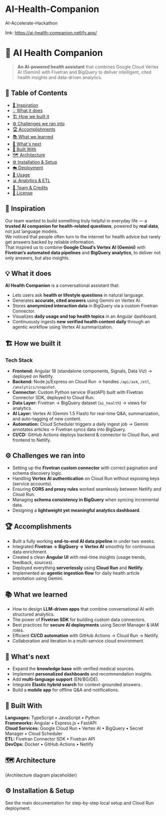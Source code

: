 # AI-Health-Companion
AI-Accelerate-Hackathon

link: https://ai-health-companion.netlify.app/

# 🧠 AI Health Companion

> **An AI-powered health assistant** that combines Google Cloud Vertex AI (Gemini) with Fivetran and BigQuery to deliver intelligent, cited health insights and data-driven analytics.

## 📖 Table of Contents
- [🌟 Inspiration](#-inspiration)
- [💡 What it does](#-what-it-does)
- [🏗️ How we built it](#️-how-we-built-it)
- [⚙️ Challenges we ran into](#️-challenges-we-ran-into)
- [🏆 Accomplishments](#-accomplishments)
- [📚 What we learned](#-what-we-learned)
- [🚀 What's next](#-whats-next)
- [🧰 Built With](#-built-with)
- [🗺️ Architecture](#️-architecture)
- [⚙️ Installation & Setup](#️-installation--setup)
- [☁️ Deployment](#️-deployment)
- [🧪 Usage](#-usage)
- [📊 Analytics & ETL](#-analytics--etl)
- [👥 Team & Credits](#-team--credits)
- [📜 License](#-license)

## 🌟 Inspiration
Our team wanted to build something truly helpful in everyday life — a **trusted AI companion for health-related questions**, powered by **real data**, not just language models.  
We noticed that people often turn to the internet for health advice but rarely get answers backed by reliable information.  
That inspired us to combine **Google Cloud’s Vertex AI (Gemini)** with **Fivetran’s automated data pipelines** and **BigQuery analytics**, to deliver not only answers, but also insights.

## 💡 What it does
**AI Health Companion** is a conversational assistant that:

- Lets users ask **health or lifestyle questions** in natural language.  
- Generates **accurate, cited answers** using Gemini on Vertex AI.  
- Stores **anonymized interaction data** in BigQuery via a custom Fivetran Connector.  
- Visualizes **daily usage and top health topics** in an Angular dashboard.  
- Continuously ingests **new verified health content daily** through an agentic workflow using Vertex AI summarization.

## 🏗️ How we built it

### Tech Stack
- **Frontend:** Angular 18 (standalone components, Signals, Data Viz) → deployed on Netlify.  
- **Backend:** Node.js/Express on Cloud Run → handles `/api/ask`, `/etl`, `/analytics/snapshot`.  
- **Connector:** Custom Python service (FastAPI) built with Fivetran Connector SDK, deployed to Cloud Run.  
- **Data Layer:** Fivetran → BigQuery dataset (`ai_health`) → views for analytics.  
- **AI Layer:** Vertex AI (Gemini 1.5 Flash) for real-time Q&A, summarization, and auto-tagging of new content.  
- **Automation:** Cloud Scheduler triggers a daily ingest job → Gemini annotates articles → Fivetran syncs data into BigQuery.  
- **CI/CD:** GitHub Actions deploys backend & connector to Cloud Run, and frontend to Netlify.

## ⚙️ Challenges we ran into
- Setting up the **Fivetran custom connector** with correct pagination and schema discovery logic.  
- Handling **Vertex AI authentication** on Cloud Run without exposing keys (service accounts).  
- Ensuring **CORS and proxy rules** worked seamlessly between Netlify and Cloud Run.  
- Managing **schema consistency in BigQuery** when syncing incremental data.  
- Designing a **lightweight yet meaningful analytics dashboard**.

## 🏆 Accomplishments
- Built a fully working **end-to-end AI data pipeline** in under two weeks.  
- Integrated **Fivetran → BigQuery → Vertex AI** smoothly for continuous data enrichment.  
- Created a clean **Angular UI** with real-time insights (usage trends, feedback, sources).  
- Deployed everything **serverlessly** using **Cloud Run** and **Netlify**.  
- Implemented an **agentic ingestion flow** for daily health article annotation using Gemini.

## 📚 What we learned
- How to design **LLM-driven apps** that combine conversational AI with structured analytics.  
- The power of **Fivetran SDK** for building custom data connectors.  
- Best practices for **secure AI deployments** using Secret Manager & IAM roles.  
- Efficient **CI/CD automation** with GitHub Actions → Cloud Run → Netlify.  
- Collaboration and iteration in a multi-service cloud environment.

## 🚀 What's next
- Expand the **knowledge base** with verified medical sources.  
- Implement **personalized dashboards** and recommendation insights.  
- Add **multi-language support** (EN/BG/DE).  
- Integrate **Elastic hybrid search** for context-grounded answers.  
- Build a **mobile app** for offline Q&A and notifications.

## 🧰 Built With
**Languages:** TypeScript • JavaScript • Python  
**Frameworks:** Angular • Express.js • FastAPI  
**Cloud Services:** Google Cloud Run • Vertex AI • BigQuery • Secret Manager • Cloud Scheduler  
**ETL:** Fivetran Connector SDK • Fivetran API  
**DevOps:** Docker • GitHub Actions • Netlify  

## 🗺️ Architecture
(Architecture diagram placeholder)

## ⚙️ Installation & Setup
See the main documentation for step-by-step local setup and Cloud Run deployment.



